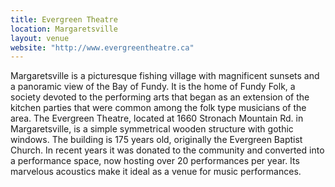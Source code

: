 ```yaml
---
title: Evergreen Theatre
location: Margaretsville
layout: venue
website: "http://www.evergreentheatre.ca"
---
```


Margaretsville is a picturesque fishing village with magnificent sunsets and a panoramic view of the Bay of Fundy. It is the home of Fundy Folk, a society devoted to the performing arts that began as an extension of the kitchen parties that were common among the folk type musicians of the area. The Evergreen Theatre, located at 1660 Stronach Mountain Rd. in Margaretsville, is a simple symmetrical wooden structure with gothic windows. The building is 175 years old, originally the Evergreen Baptist Church. In recent years it was donated to the community and converted into a performance space, now hosting over 20 performances per year. Its marvelous acoustics make it ideal as a venue for music performances.